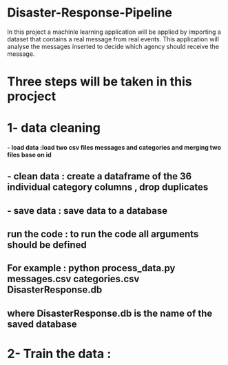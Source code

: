 # Disaster-Response-Pipeline

In this project a machinle learning application will be applied by importing a dataset that contains a real message from real events.
This application will analyse the messages inserted to decide which agency should receive the message.

# Three steps will be taken in this procject 
# 1- data cleaning 
#### - load data :load two csv files messages and categories and merging two files base on id
## - clean data : create a dataframe of the 36 individual category columns , drop duplicates
## - save data : save data to a database 
## run the code : to run the code all arguments should be defined 
## For example : python process_data.py messages.csv categories.csv DisasterResponse.db 
## where DisasterResponse.db is the name of the saved database

# 2- Train the data :
##
